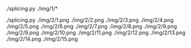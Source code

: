 ./splicing.py ./img/1/*


./splicing.py ./img/2/1.png ./img/2/2.png ./img/2/3.png ./img/2/4.png ./img/2/5.png ./img/2/6.png ./img/2/7.png ./img/2/8.png ./img/2/9.png ./img/2/9.png ./img/2/10.png ./img/2/11.png ./img/2/12.png ./img/2/13.png ./img/2/14.png ./img/2/15.png

